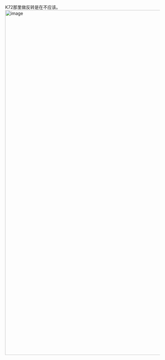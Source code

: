 K72那里做反转是在不应该。
<img width="2520" height="1122" alt="image" src="https://github.com/user-attachments/assets/ac4e89db-916b-4165-ba12-bdb3360b83c2" />
